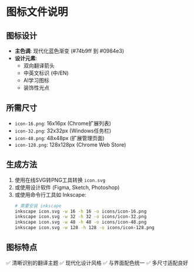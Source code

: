 # 图标文件说明

## 图标设计
- **主色调**: 现代化蓝色渐变 (#74b9ff 到 #0984e3)
- **设计元素**: 
  - 双向翻译箭头
  - 中英文标识 (中/EN)
  - AI学习图标
  - 装饰性光点

## 所需尺寸
- `icon-16.png`: 16x16px (Chrome扩展列表)
- `icon-32.png`: 32x32px (Windows任务栏)  
- `icon-48.png`: 48x48px (扩展管理页面)
- `icon-128.png`: 128x128px (Chrome Web Store)

## 生成方法
1. 使用在线SVG转PNG工具转换 `icon.svg`
2. 或使用设计软件 (Figma, Sketch, Photoshop)
3. 或使用命令行工具如 Inkscape:
   ```bash
   # 需要安装 inkscape
   inkscape icon.svg -w 16 -h 16 -o icons/icon-16.png
   inkscape icon.svg -w 32 -h 32 -o icons/icon-32.png
   inkscape icon.svg -w 48 -h 48 -o icons/icon-48.png
   inkscape icon.svg -w 128 -h 128 -o icons/icon-128.png
   ```

## 图标特点
✅ 清晰识别的翻译主题
✅ 现代化设计风格
✅ 与界面配色统一
✅ 多尺寸适配良好